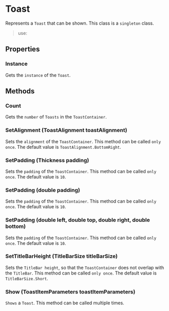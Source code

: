 # Toast
Represents a `Toast` that can be shown. This class is a `singleton` class.

> use:
>
>

## Properties
### Instance
Gets the `instance` of the `Toast`.

## Methods
### Count
Gets the `number` of `Toasts` in the `ToastContainer`.

### SetAlignment (ToastAlignment toastAlignment)
Sets the `alignment` of the `ToastContainer`. This method can be called `only once`. The default value is `ToastAlignment.BottomRight`.

### SetPadding (Thickness padding)
Sets the `padding` of the `ToastContainer`. This method can be called `only once`. The default value is `10`.

### SetPadding (double padding)
Sets the `padding` of the `ToastContainer`. This method can be called `only once`. The default value is `10`.

### SetPadding (double left, double top, double right, double bottom)
Sets the `padding` of the `ToastContainer`. This method can be called `only once`. The default value is `10`.

### SetTitleBarHeight (TitleBarSize titleBarSize)
Sets the `TitleBar height`, so that the `ToastContainer` does not overlap with the `TitleBar`. This method can be called `only once`. The default value is `TitleBarSize.Short`.

### Show (ToastItemParameters toastItemParameters)
`Shows` a `Toast`. This method can be called multiple times.